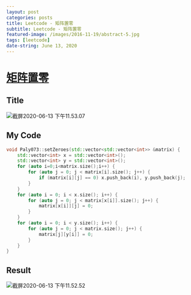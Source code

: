 ```yaml
---
layout: post
categories: posts
title: Leetcode - 矩阵置零
subtitle: Leetcode - 矩阵置零
featured-image: /images/2016-11-19/abstract-5.jpg
tags: [leetcode]
date-string: June 13, 2020
---
```

# [矩阵置零](https://leetcode-cn.com/problems/set-matrix-zeroes/)

## Title

![截屏2020-06-13 下午11.53.07](https://tva1.sinaimg.cn/large/007S8ZIlly1gfr3mgf8qwj30yw0mojtf.jpg)

## My Code

```c++
void Paly073::setZeroes(std::vector<std::vector<int>> &matrix) {
    std::vector<int> x = std::vector<int>();
    std::vector<int> y = std::vector<int>();
    for (auto i=0;i<matrix.size();i++) {
        for (auto j = 0; j < matrix[i].size(); j++) {
            if (matrix[i][j] == 0) x.push_back(i), y.push_back(j);
        }
    }
    for (auto i = 0; i < x.size(); i++) {
        for (auto j = 0; j < matrix[x[i]].size(); j++) {
            matrix[x[i]][j] = 0;
        }
    }
    for (auto i = 0; i < y.size(); i++) {
        for (auto j = 0; j < matrix.size(); j++) {
            matrix[j][y[i]] = 0;
        }
    }
}
```

## Result

![截屏2020-06-13 下午11.52.52](https://tva1.sinaimg.cn/large/007S8ZIlly1gfr3m7mudij30y20d20u7.jpg)

